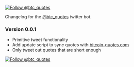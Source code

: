 [![Follow @btc_quotes](https://img.shields.io/twitter/follow/btc_quotes.svg?style=social&logo=twitter)](https://twitter.com/intent/follow?screen_name=btc_quotes)

Changelog for the [@btc_quotes](https://twitter.com/btc_quotes) twitter bot.

### Version 0.0.1

* Primitive tweet functionality
* Add update script to sync quotes with [bitcoin-quotes.com](https://www.bitcoin-quotes.com)
* Only tweet out quotes that are short enough

[![Follow @btc_quotes](https://img.shields.io/twitter/follow/btc_quotes.svg?style=social&logo=twitter)](https://twitter.com/intent/follow?screen_name=btc_quotes)
